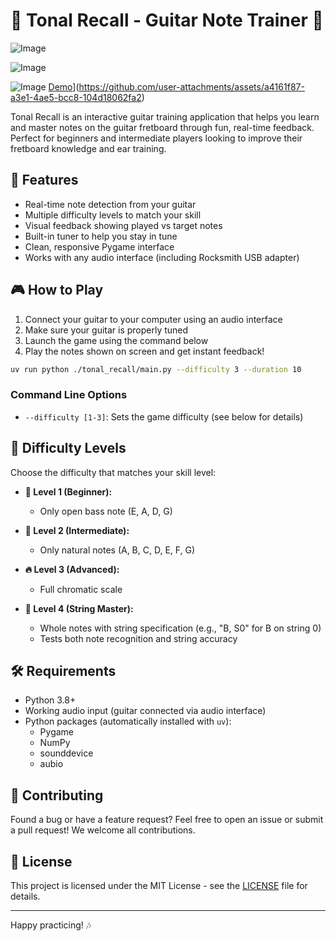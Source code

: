 # 🎵 Tonal Recall - Guitar Note Trainer 🎸

![Image](https://github.com/user-attachments/assets/d29e66f2-6dc5-441e-aa1a-99b5956d2ef3)

![Image](https://github.com/user-attachments/assets/610dbeed-bd38-409c-8695-94cc5cfd815a)

![Image](https://github.com/user-attachments/assets/2d3fb2d9-4b9f-4e5d-b020-8418fb3fa23f)
[Demo](https://github.com/user-attachments/assets/a4161f87-a3e1-4ae5-bcc8-104d18062fa2)](https://github.com/user-attachments/assets/a4161f87-a3e1-4ae5-bcc8-104d18062fa2)

Tonal Recall is an interactive guitar training application that helps you learn and master notes on the guitar fretboard through fun, real-time feedback. Perfect for beginners and intermediate players looking to improve their fretboard knowledge and ear training.

## 🚀 Features

- Real-time note detection from your guitar
- Multiple difficulty levels to match your skill
- Visual feedback showing played vs target notes
- Built-in tuner to help you stay in tune
- Clean, responsive Pygame interface
- Works with any audio interface (including Rocksmith USB adapter)

## 🎮 How to Play

1. Connect your guitar to your computer using an audio interface
2. Make sure your guitar is properly tuned
3. Launch the game using the command below
4. Play the notes shown on screen and get instant feedback!

```bash
uv run python ./tonal_recall/main.py --difficulty 3 --duration 10
```

### Command Line Options

- `--difficulty [1-3]`: Sets the game difficulty (see below for details)

## 🎯 Difficulty Levels

Choose the difficulty that matches your skill level:

- **🎵 Level 1 (Beginner):**
  - Only open bass note (E, A, D, G)

- **🎸 Level 2 (Intermediate):**
  - Only natural notes (A, B, C, D, E, F, G)


- **🔥 Level 3 (Advanced):**
  - Full chromatic scale

- **🎯 Level 4 (String Master):**
  - Whole notes with string specification (e.g., "B, S0" for B on string 0)
  - Tests both note recognition and string accuracy

## 🛠️ Requirements

- Python 3.8+
- Working audio input (guitar connected via audio interface)
- Python packages (automatically installed with `uv`):
  - Pygame
  - NumPy
  - sounddevice
  - aubio

## 🤝 Contributing

Found a bug or have a feature request? Feel free to open an issue or submit a pull request! We welcome all contributions.

## 📜 License

This project is licensed under the MIT License - see the [LICENSE](LICENSE) file for details.

---

Happy practicing! 🎶
